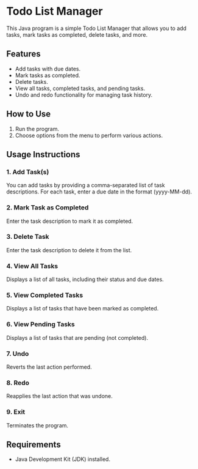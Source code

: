 # Todo List Manager

This Java program is a simple Todo List Manager that allows you to add tasks, mark tasks as completed, delete tasks, and more.

## Features

- Add tasks with due dates.
- Mark tasks as completed.
- Delete tasks.
- View all tasks, completed tasks, and pending tasks.
- Undo and redo functionality for managing task history.

## How to Use

1. Run the program.
2. Choose options from the menu to perform various actions.

## Usage Instructions

### 1. Add Task(s)

You can add tasks by providing a comma-separated list of task descriptions. For each task, enter a due date in the format (yyyy-MM-dd).

### 2. Mark Task as Completed

Enter the task description to mark it as completed.

### 3. Delete Task

Enter the task description to delete it from the list.

### 4. View All Tasks

Displays a list of all tasks, including their status and due dates.

### 5. View Completed Tasks

Displays a list of tasks that have been marked as completed.

### 6. View Pending Tasks

Displays a list of tasks that are pending (not completed).

### 7. Undo

Reverts the last action performed.

### 8. Redo

Reapplies the last action that was undone.

### 9. Exit

Terminates the program.

## Requirements

- Java Development Kit (JDK) installed.
